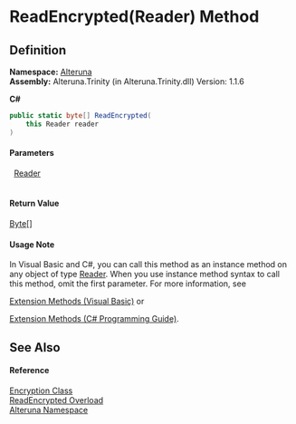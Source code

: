 # ReadEncrypted(Reader) Method




## Definition
**Namespace:** <a href="N_Alteruna">Alteruna</a>  
**Assembly:** Alteruna.Trinity (in Alteruna.Trinity.dll) Version: 1.1.6

**C#**
``` C#
public static byte[] ReadEncrypted(
	this Reader reader
)
```



#### Parameters
<dl><dt>  <a href="T_Alteruna_Reader">Reader</a></dt><dd> </dd></dl>

#### Return Value
<a href="https://learn.microsoft.com/dotnet/api/system.byte" target="_blank" rel="noopener noreferrer">Byte</a>[]

#### Usage Note
In Visual Basic and C#, you can call this method as an instance method on any object of type <a href="T_Alteruna_Reader">Reader</a>. When you use instance method syntax to call this method, omit the first parameter. For more information, see <a href="https://docs.microsoft.com/dotnet/visual-basic/programming-guide/language-features/procedures/extension-methods" target="_blank" rel="noopener noreferrer">

Extension Methods (Visual Basic)</a> or <a href="https://docs.microsoft.com/dotnet/csharp/programming-guide/classes-and-structs/extension-methods" target="_blank" rel="noopener noreferrer">

Extension Methods (C# Programming Guide)</a>.

## See Also


#### Reference
<a href="T_Alteruna_Encryption">Encryption Class</a>  
<a href="Overload_Alteruna_Encryption_ReadEncrypted">ReadEncrypted Overload</a>  
<a href="N_Alteruna">Alteruna Namespace</a>  
